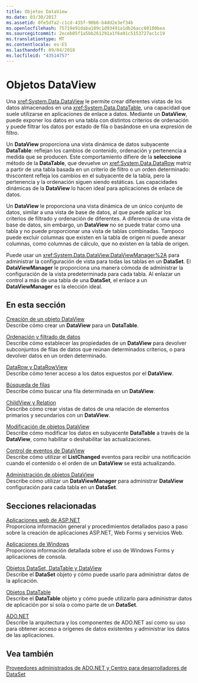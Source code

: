 ```yaml
---
title: Objetos DataView
ms.date: 03/30/2017
ms.assetid: 0fe5dfa2-c1cd-435f-90b6-b4dd2e3ef34b
ms.openlocfilehash: 75719e91daba189c1d93491a1db26acc80100bea
ms.sourcegitcommit: 2eceb05f1a5bb261291a1f6a91c5153727ac1c19
ms.translationtype: MT
ms.contentlocale: es-ES
ms.lasthandoff: 09/04/2018
ms.locfileid: "43514757"
---
```

# <a name="dataviews"></a>Objetos DataView
Una <xref:System.Data.DataView> le permite crear diferentes vistas de los datos almacenados en una <xref:System.Data.DataTable>, una capacidad que suele utilizarse en aplicaciones de enlace a datos. Mediante un **DataView**, puede exponer los datos en una tabla con distintos criterios de ordenación y puede filtrar los datos por estado de fila o basándose en una expresión de filtro.  
  
 Un **DataView** proporciona una vista dinámica de datos subyacente **DataTable**: reflejan los cambios de contenido, ordenación y pertenencia a medida que se producen. Este comportamiento difiere de la **seleccione** método de la **DataTable**, que devuelve un <xref:System.Data.DataRow> matriz a partir de una tabla basada en un criterio de filtro o un orden determinado: thiscontent refleja los cambios en el subyacente de la tabla, pero la pertenencia y la ordenación siguen siendo estáticas. Las capacidades dinámicas de la **DataView** lo hacen ideal para aplicaciones de enlace de datos.  
  
 Un **DataView** le proporciona una vista dinámica de un único conjunto de datos, similar a una vista de base de datos, al que puede aplicar los criterios de filtrado y ordenación de diferentes. A diferencia de una vista de base de datos, sin embargo, un **DataView** no se puede tratar como una tabla y no puede proporcionar una vista de tablas combinadas. Tampoco puede excluir columnas que existen en la tabla de origen ni puede anexar columnas, como columnas de cálculo, que no existen en la tabla de origen.  
  
 Puede usar un <xref:System.Data.DataView.DataViewManager%2A> para administrar la configuración de vista para todas las tablas en un **DataSet**. El **DataViewManager** le proporciona una manera cómoda de administrar la configuración de la vista predeterminada para cada tabla. Al enlazar un control a más de una tabla de una **DataSet**, el enlace a un **DataViewManager** es la elección ideal.  
  
## <a name="in-this-section"></a>En esta sección  
 [Creación de un objeto DataView](../../../../../docs/framework/data/adonet/dataset-datatable-dataview/creating-a-dataview.md)  
 Describe cómo crear un **DataView** para un **DataTable**.  
  
 [Ordenación y filtrado de datos](../../../../../docs/framework/data/adonet/dataset-datatable-dataview/sorting-and-filtering-data.md)  
 Describe cómo establecer las propiedades de un **DataView** para devolver subconjuntos de filas de datos que reúnan determinados criterios, o para devolver datos en un orden determinado.  
  
 [DataRow y DataRowView](../../../../../docs/framework/data/adonet/dataset-datatable-dataview/datarows-and-datarowviews.md)  
 Describe cómo tener acceso a los datos expuestos por el **DataView**.  
  
 [Búsqueda de filas](../../../../../docs/framework/data/adonet/dataset-datatable-dataview/finding-rows.md)  
 Describe cómo buscar una fila determinada en un **DataView**.  
  
 [ChildView y Relation](../../../../../docs/framework/data/adonet/dataset-datatable-dataview/childviews-and-relations.md)  
 Describe cómo crear vistas de datos de una relación de elementos primarios y secundarios con un **DataView**.  
  
 [Modificación de objetos DataView](../../../../../docs/framework/data/adonet/dataset-datatable-dataview/modifying-dataviews.md)  
 Describe cómo modificar los datos en subyacente **DataTable** a través de la **DataView**, como habilitar o deshabilitar las actualizaciones.  
  
 [Control de eventos de DataView](../../../../../docs/framework/data/adonet/dataset-datatable-dataview/handling-dataview-events.md)  
 Describe cómo utilizar el **ListChanged** eventos para recibir una notificación cuando el contenido o el orden de un **DataView** se está actualizando.  
  
 [Administración de objetos DataView](../../../../../docs/framework/data/adonet/dataset-datatable-dataview/managing-dataviews.md)  
 Describe cómo utilizar un **DataViewManager** para administrar **DataView** configuración para cada tabla en un **DataSet**.  
  
## <a name="related-sections"></a>Secciones relacionadas  
 [Aplicaciones web de ASP.NET](https://msdn.microsoft.com/library/a812d7b7-049e-4234-a4c2-6acf690301f6)  
 Proporciona información general y procedimientos detallados paso a paso sobre la creación de aplicaciones ASP.NET, Web Forms y servicios Web.  
  
 [Aplicaciones de Windows](https://msdn.microsoft.com/library/a6bb2180-09b1-4738-b9fd-7fb05fc92f23)  
 Proporciona información detallada sobre el uso de Windows Forms y aplicaciones de consola.  
  
 [Objetos DataSet, DataTable y DataView](../../../../../docs/framework/data/adonet/dataset-datatable-dataview/index.md)  
 Describe el **DataSet** objeto y cómo puede usarlo para administrar datos de la aplicación.  
  
 [Objetos DataTable](../../../../../docs/framework/data/adonet/dataset-datatable-dataview/datatables.md)  
 Describe el **DataTable** objeto y cómo puede utilizarlo para administrar datos de aplicación por sí sola o como parte de un **DataSet**.  
  
 [ADO.NET](../../../../../docs/framework/data/adonet/index.md)  
 Describe la arquitectura y los componentes de ADO.NET así como su uso para obtener acceso a orígenes de datos existentes y administrar los datos de las aplicaciones.  
  
## <a name="see-also"></a>Vea también  
 [Proveedores administrados de ADO.NET y Centro para desarrolladores de DataSet](https://go.microsoft.com/fwlink/?LinkId=217917)
